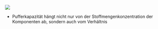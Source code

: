 ![](Pasted%20image%2020240618094840.png)
- Pufferkapazität hängt nicht nur von der Stoffmengenkonzentration der Komponenten ab, sondern auch vom Verhältnis